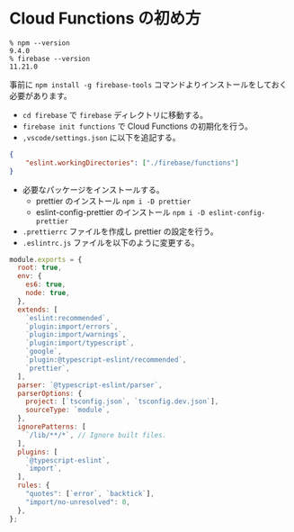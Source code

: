 # Cloud Functions の初め方

```shell
% npm --version
9.4.0
% firebase --version
11.21.0
```

事前に ``npm install -g firebase-tools`` コマンドよりインストールをしておく必要があります。

- ``cd firebase`` で ``firebase`` ディレクトリに移動する。
- ``firebase init functions`` で Cloud Functions の初期化を行う。
- ``,vscode/settings.json`` に以下を追記する。

```json
{
    "eslint.workingDirectories": ["./firebase/functions"]
}
```

- 必要なパッケージをインストールする。
    - prettier のインストール ``npm i -D prettier``
    - eslint-config-prettier のインストール ``npm i -D eslint-config-prettier``
- ``.prettierrc`` ファイルを作成し prettier の設定を行う。
- ``.eslintrc.js`` ファイルを以下のように変更する。

```js
module.exports = {
  root: true,
  env: {
    es6: true,
    node: true,
  },
  extends: [
    `eslint:recommended`,
    `plugin:import/errors`,
    `plugin:import/warnings`,
    `plugin:import/typescript`,
    `google`,
    `plugin:@typescript-eslint/recommended`,
    `prettier`,
  ],
  parser: `@typescript-eslint/parser`,
  parserOptions: {
    project: [`tsconfig.json`, `tsconfig.dev.json`],
    sourceType: `module`,
  },
  ignorePatterns: [
    `/lib/**/*`, // Ignore built files.
  ],
  plugins: [
    `@typescript-eslint`,
    `import`,
  ],
  rules: {
    "quotes": [`error`, `backtick`],
    "import/no-unresolved": 0,
  },
};
```
